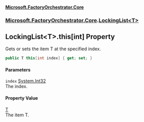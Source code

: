 #### [Microsoft.FactoryOrchestrator.Core](./Microsoft-FactoryOrchestrator-Core.md 'Microsoft.FactoryOrchestrator.Core')
### [Microsoft.FactoryOrchestrator.Core](./Microsoft-FactoryOrchestrator-Core.md 'Microsoft.FactoryOrchestrator.Core').[LockingList&lt;T&gt;](./Microsoft-FactoryOrchestrator-Core-LockingList-T-.md 'Microsoft.FactoryOrchestrator.Core.LockingList&lt;T&gt;')
## LockingList&lt;T&gt;.this[int] Property
Gets or sets the item T at the specified index.  
```csharp
public T this[int index] { get; set; }
```
#### Parameters
<a name='Microsoft-FactoryOrchestrator-Core-LockingList-T--this-int--index'></a>
`index` [System.Int32](https://docs.microsoft.com/en-us/dotnet/api/System.Int32 'System.Int32')  
The index.  
  
#### Property Value
[T](./Microsoft-FactoryOrchestrator-Core-LockingList-T-.md#Microsoft-FactoryOrchestrator-Core-LockingList-T--T 'Microsoft.FactoryOrchestrator.Core.LockingList&lt;T&gt;.T')  
The item T.  
